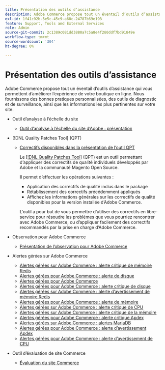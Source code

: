```yaml
---
title: Présentation des outils d’assistance
description: Adobe Commerce propose tout un éventail d’outils d’assistance qui vous permettent d’améliorer l’expérience de votre boutique en ligne. Nous fournissons des bonnes pratiques personnalisées, des outils de diagnostic et de surveillance, ainsi que les informations les plus pertinentes sur votre site.
exl-id: 1f41c02b-5e5c-45c9-a68c-24787b69e193
feature: Support, Tools and External Services
role: Admin
source-git-commit: 2c1389c081dd3880a7c5a8e4f280ddf7bd91849e
workflow-type: tm+mt
source-wordcount: '304'
ht-degree: 0%

---
```


# Présentation des outils d’assistance

Adobe Commerce propose tout un éventail d’outils d’assistance qui vous permettent d’améliorer l’expérience de votre boutique en ligne. Nous fournissons des bonnes pratiques personnalisées, des outils de diagnostic et de surveillance, ainsi que les informations les plus pertinentes sur votre site.

* Outil d’analyse à l’échelle du site

   * [Outil d’analyse à l’échelle du site d’Adobe : présentation](/help/support-tools/site-wide-analysis-tool/swat-tool-overview.md)

* [!DNL Quality Patches Tool] (QPT)

   * [ Correctifs disponibles dans la présentation de l’outil QPT ](https://experienceleague.adobe.com/en/docs/commerce-operations/tools/quality-patches-tool/patches-available-in-qpt/patches-available-in-qpt-tool-overview)

     Le [[!DNL Quality Patches Tool]](https://github.com/magento/quality-patches) (QPT) est un outil permettant d’appliquer des correctifs de qualité individuels développés par Adobe et la communauté Magento Open Source.

     Il permet d’effectuer les opérations suivantes :

      * Application des correctifs de qualité inclus dans le package
      * Rétablissement des correctifs précédemment appliqués
      * Affichez les informations générales sur les correctifs de qualité disponibles pour la version installée d’Adobe Commerce.

     L’outil a pour but de vous permettre d’utiliser des correctifs en libre-service pour résoudre les problèmes que vous pourriez rencontrer avec Adobe Commerce, ou d’appliquer facilement des correctifs recommandés par la prise en charge d’Adobe Commerce.

* Observation pour Adobe Commerce

   * [Présentation de l’observation pour Adobe Commerce](https://experienceleague.adobe.com/en/docs/commerce-operations/tools/observation-for-adobe-commerce/intro)

* Alertes gérées sur Adobe Commerce
   * [Alertes gérées sur Adobe Commerce : alerte critique de mémoire Redis](https://experienceleague.adobe.com/en/docs/commerce-operations/tools/managed-alerts-for-adobe-commerce/managed-alerts-on-magento-commerce-redis-memory-critical-alert)
   * [Alertes gérées pour Adobe Commerce : alerte de disque](https://experienceleague.adobe.com/en/docs/commerce-operations/tools/managed-alerts-for-adobe-commerce/managed-alerts-for-magento-commerce-disk-warning-alert)
   * [ Alertes gérées pour Adobe Commerce ](https://experienceleague.adobe.com/en/docs/commerce-operations/tools/managed-alerts-for-adobe-commerce/managed-alerts-for-magento-commerce)
   * [Alertes gérées pour Adobe Commerce : alerte critique de disque](https://experienceleague.adobe.com/en/docs/commerce-operations/tools/managed-alerts-for-adobe-commerce/managed-alerts-for-magento-commerce-disk-critical-alert)
   * [Alertes gérées sur Adobe Commerce : alerte d’avertissement de mémoire Redis](https://experienceleague.adobe.com/en/docs/commerce-operations/tools/managed-alerts-for-adobe-commerce/managed-alerts-on-magento-commerce-redis-memory-warning-alert)
   * [Alertes gérées pour Adobe Commerce : alerte de mémoire](https://experienceleague.adobe.com/en/docs/commerce-operations/tools/managed-alerts-for-adobe-commerce/managed-alerts-for-magento-commerce-memory-warning-alert)
   * [Alertes gérées sur Adobe Commerce : alerte critique de CPU](https://experienceleague.adobe.com/en/docs/commerce-operations/tools/managed-alerts-for-adobe-commerce/managed-alerts-on-magento-commerce-cpu-critical-alert)
   * [Alertes gérées sur Adobe Commerce : alerte critique de la mémoire](https://experienceleague.adobe.com/en/docs/commerce-operations/tools/managed-alerts-for-adobe-commerce/managed-alerts-on-magento-commerce-memory-critical-alert)
   * [Alertes gérées pour Adobe Commerce : alerte critique Apdex](https://experienceleague.adobe.com/en/docs/commerce-operations/tools/managed-alerts-for-adobe-commerce/managed-alerts-for-magento-commerce-apdex-critical-alert)
   * [Alertes gérées sur Adobe Commerce : alertes MariaDB](https://experienceleague.adobe.com/en/docs/commerce-operations/tools/managed-alerts-for-adobe-commerce/managed-alerts-on-magento-commerce-mariadb-alerts)
   * [Alertes gérées pour Adobe Commerce : alerte d’avertissement Apdex](https://experienceleague.adobe.com/en/docs/commerce-operations/tools/managed-alerts-for-adobe-commerce/managed-alerts-for-magento-commerce-apdex-warning-alert)
   * [Alertes gérées pour Adobe Commerce : alerte d’avertissement de CPU](https://experienceleague.adobe.com/en/docs/commerce-operations/tools/managed-alerts-for-adobe-commerce/managed-alerts-for-magento-commerce-cpu-warning-alert)
* Outil d’évaluation de site Commerce
   * [Évaluation du site Commerce](https://experienceleague.adobe.com/tools/commerce-site-assessment/index.html)
